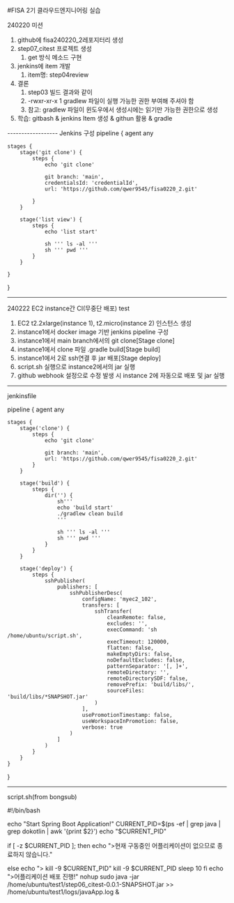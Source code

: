 #FISA 2기 클라우드엔지니어링 실습

240220 미션 

1. github에 fisa240220_2레포지터리 생성
2. step07_citest 프로젝트 생성
    1. get 방식 메소드 구현
3. jenkins에 item 개발
    1. item명: step04review
4. 결론
    1. step03 빌드 결과와 같이
    2. -rwxr-xr-x 1 gradlew 파일이 실행 가능한 권한 부여해 주셔야 함
    3. 참고: gradlew 파일이 윈도우에서 생성시에는 읽기만 가능한 권한으로 생성
5. 학습: gitbash & jenkins Item 생성 & githun 활용 & gradle

------------------ Jenkins 구성
pipeline {
    agent any

    stages {
        stage('git clone') {
            steps {
                echo 'git clone'
                
                git branch: 'main', 
                credentialsId: 'credentialId', 
                url: 'https://github.com/qwer9545/fisa0220_2.git'
                
            }
        }
        
        stage('list view') {
            steps {
                echo 'list start'
                
                sh ''' ls -al '''
                sh ''' pwd '''
            }
        }
        
    }
}


--------------------------------------------------
240222 EC2 instance간 CI(무중단 배포) test
1. EC2 t2.2xlarge(instance 1), t2.micro(instance 2) 인스턴스 생성
2. instance1에서 docker image 기반 jenkins pipeline 구성
3. instance1에서 main branch에서의 git clone[Stage clone]
4. instance1에서 clone 파일 .gradle build[Stage build]
5. instance1에서 2로 ssh연결 후 jar 배포[Stage deploy]
6. script.sh 실행으로 instance2에서의 jar 실행 
7. github webhook 설정으로 수정 발생 시 instance 2에 자동으로 배포 및 jar 실행

------------------------------------------------------------------
jenkinsfile

pipeline {
    agent any
    
    stages {
        stage('clone') {
            steps {
                echo 'git clone'
                
                git branch: 'main', 
                url: 'https://github.com/qwer9545/fisa0220_2.git'
            }
        }
        
        stage('build') {
            steps {
                dir('') {
                    sh'''
                    echo 'build start'
                    ./gradlew clean build
                    '''
                    
                    sh ''' ls -al '''
                    sh ''' pwd '''
                }
            }
        }
        
        stage('deploy') {
            steps {
                sshPublisher(
                    publishers: [
                        sshPublisherDesc(
                            configName: 'myec2_102', 
                            transfers: [
                                sshTransfer(
                                    cleanRemote: false, 
                                    excludes: '', 
                                    execCommand: 'sh /home/ubuntu/script.sh', 
                                    execTimeout: 120000, 
                                    flatten: false, 
                                    makeEmptyDirs: false, 
                                    noDefaultExcludes: false, 
                                    patternSeparator: '[, ]+', 
                                    remoteDirectory: '', 
                                    remoteDirectorySDF: false, 
                                    removePrefix: 'build/libs/', 
                                    sourceFiles: 'build/libs/*SNAPSHOT.jar'
                                )
                            ], 
                            usePromotionTimestamp: false, 
                            useWorkspaceInPromotion: false, 
                            verbose: true
                        )
                    ]
                )
            }
        }
    }
}

------------------------------------------------------------------
script.sh(from bongsub)

#!/bin/bash

echo "Start Spring Boot Application!"
CURRENT_PID=$(ps -ef | grep java | grep dokotlin | awk '{print $2}')
echo "$CURRENT_PID"

 if [ -z $CURRENT_PID ]; then
echo ">현재 구동중인 어플리케이션이 없으므로 종료하지 않습니다."

else
echo "> kill -9 $CURRENT_PID"
kill -9 $CURRENT_PID
sleep 10
fi
 echo ">어플리케이션 배포 진행!"
nohup sudo java -jar /home/ubuntu/test1/step06_citest-0.0.1-SNAPSHOT.jar >> /home/ubuntu/test1/logs/javaApp.log &

